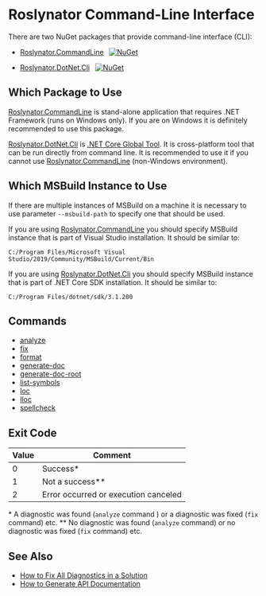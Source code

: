
# Roslynator Command-Line Interface

There are two NuGet packages that provide command-line interface (CLI):

* [Roslynator.CommandLine](https://nuget.org/packages/Roslynator.CommandLine) &ensp;[![NuGet](https://img.shields.io/nuget/v/Roslynator.CommandLine.svg)](https://nuget.org/packages/Roslynator.CommandLine)

* [Roslynator.DotNet.Cli](https://nuget.org/packages/Roslynator.DotNet.Cli) &ensp;[![NuGet](https://img.shields.io/nuget/v/Roslynator.DotNet.Cli.svg)](https://nuget.org/packages/Roslynator.DotNet.Cli)

## Which Package to Use

[Roslynator.CommandLine](https://nuget.org/packages/Roslynator.CommandLine) is stand-alone application that requires .NET Framework (runs on Windows only).
If you are on Windows it is definitely recommended to use this package.

[Roslynator.DotNet.Cli](https://nuget.org/packages/Roslynator.DotNet.Cli) is [.NET Core Global Tool](https://docs.microsoft.com/dotnet/core/tools/global-tools).
It is cross-platform tool that can be run directly from command line.
It is recommended to use it if you cannot use [Roslynator.CommandLine](https://nuget.org/packages/Roslynator.CommandLine) (non-Windows environment).

## Which MSBuild Instance to Use

If there are multiple instances of MSBuild on a machine it is necessary to use parameter `--msbuild-path` to specify one that should be used.

If you are using [Roslynator.CommandLine](https://nuget.org/packages/Roslynator.CommandLine) you should specify MSBuild
instance that is part of Visual Studio installation. It should be similar to:

```shell
C:/Program Files/Microsoft Visual Studio/2019/Community/MSBuild/Current/Bin
```

If you are using [Roslynator.DotNet.Cli](https://nuget.org/packages/Roslynator.DotNet.Cli) you should specify MSBuild
instance that is part of .NET Core SDK installation. It should be similar to:

```shell
C:/Program Files/dotnet/sdk/3.1.200
```

## Commands

* [analyze](analyze-command.md)
* [fix](fix-command.md)
* [format](format-command.md)
* [generate-doc](generate-doc-command.md)
* [generate-doc-root](generate-doc-root-command.md)
* [list-symbols](list-symbols-command.md)
* [loc](loc-command.md)
* [lloc](lloc-command.md)
* [spellcheck](spellcheck-command.md)

## Exit Code

Value | Comment
--- | ---
0 | Success\*
1 | Not a success\*\*
2 | Error occurred or execution canceled

\* A diagnostic was found (`analyze` command ) or a diagnostic was fixed (`fix` command) etc.
\*\* No diagnostic was found (`analyze` command) or no diagnostic was fixed (`fix` command) etc.

## See Also

* [How to Fix All Diagnostics in a Solution](../HowToFixAllDiagnostics.md)
* [How to Generate API Documentation](../HowToGenerateDocumentation.md)
